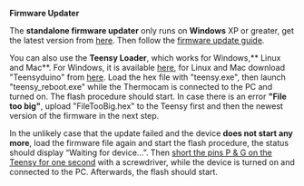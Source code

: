 **Firmware Updater**

The **standalone firmware updater** only runs on **Windows** XP or greater, get the latest version from [here](https://github.com/maxritter/DIY-Thermocam/tree/master/Software/Firmware%20Updater/1.13/Updater). Then follow the [firmware update guide](https://github.com/maxritter/DIY-Thermocam/blob/master/Documents/FirmwareUpdate_07.pdf).

You can also use the **Teensy Loader**, which works for Windows,** Linux and Mac**. For Windows, it is available [here](https://github.com/maxritter/DIY-Thermocam/tree/master/Software/Firmware%20Updater/Teensy%20Loader), for Linux and Mac download "Teensyduino" from [here](https://www.pjrc.com/teensy/td_download.htm). Load the hex file with "teensy.exe", then launch "teensy_reboot.exe" while the Thermocam is connected to the PC and turned on. The flash procedure should start. In case there is an error **"File too big"**, upload "FileTooBig.hex" to the Teensy first and then the newest version of the firmware in the next step.

In the unlikely case that the update failed and the device **does not start any more**, load the firmware file again and start the flash procedure, the status should display “Waiting for device...”. Then [short the pins P & G on the Teensy for one second](https://github.com/maxritter/DIY-Thermocam/raw/master/Images/Website/TeensyProgram.png) with a screwdriver, while the device is turned on and connected to the PC. Afterwards, the flash should start.
